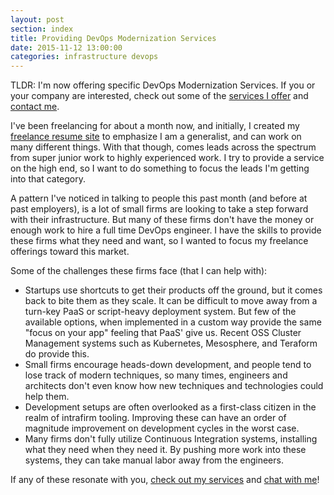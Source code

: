 ```yaml
---
layout: post
section: index
title: Providing DevOps Modernization Services
date: 2015-11-12 13:00:00
categories: infrastructure devops
---
```


TLDR: I'm now offering specific DevOps Modernization Services. If you or your company are interested, check out some of the [services I offer](http://joneisen.works/devops/) and [contact me](mailto:jon@joneisen.works).

<!--break-->

I've been freelancing for about a month now, and initially, I created my [freelance resume site](http://joneisen.works) to emphasize I am a generalist, and can work on many different things. With that though, comes leads across the spectrum from super junior work to highly experienced work. I try to provide a service on the high end, so I want to do something to focus the leads I'm getting into that category.

A pattern I've noticed in talking to people this past month (and before at past employers), is a lot of small firms are looking to take a step forward with their infrastructure. But many of these firms don't have the money or enough work to hire a full time DevOps engineer. I have the skills to provide these firms what they need and want, so I wanted to focus my freelance offerings toward this market.

Some of the challenges these firms face (that I can help with):

- Startups use shortcuts to get their products off the ground, but it comes back to bite them as they scale. It can be difficult to move away from a turn-key PaaS or script-heavy deployment system. But few of the available options, when implemented in a custom way provide the same "focus on your app" feeling that PaaS' give us. Recent OSS Cluster Management systems such as Kubernetes, Mesosphere, and Teraform do provide this.
- Small firms encourage heads-down development, and people tend to lose track of modern techniques, so many times, engineers and architects don't even know how new techniques and technologies could help them.
- Development setups are often overlooked as a first-class citizen in the realm of intrafirm tooling. Improving these can have an order of magnitude improvement on development cycles in the worst case.
- Many firms don't fully utilize Continuous Integration systems, installing what they need when they need it. By pushing more work into these systems, they can take manual labor away from the engineers.

If any of these resonate with you, [check out my services](http://joneisen.works/devops/) and [chat with me](mailto:jon@joneisen.works)!
